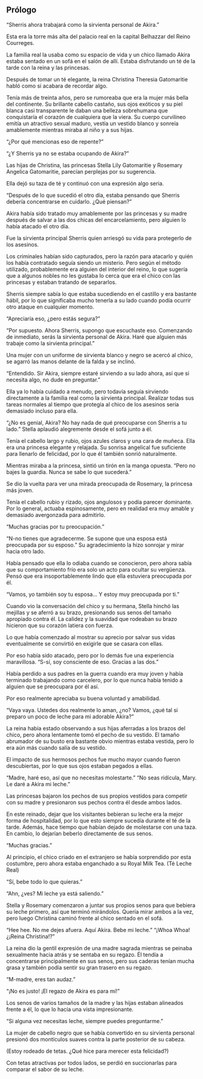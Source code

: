 
## Prólogo


“Sherris ahora trabajará como la sirvienta personal de Akira.”

Esta era la torre más alta del palacio real en la capital Belhazzar del Reino Courreges.

La familia real la usaba como su espacio de vida y un chico llamado Akira estaba sentado en un sofá en el salón de allí. Estaba disfrutando un té de la tarde con la reina y las princesas.

Después de tomar un té elegante, la reina Christina Theresia Gatomaritie habló como si acabara de recordar algo.

Tenía más de treinta años, pero se rumoreaba que era la mujer más bella del continente. Su brillante cabello castaño, sus ojos exóticos y su piel blanca casi transparente le daban una belleza sobrehumana que conquistaría el corazón de cualquiera que la viera. Su cuerpo curvilíneo emitía un atractivo sexual maduro, vestía un vestido blanco y sonreía amablemente mientras miraba al niño y a sus hijas.

“¿Por qué mencionas eso de repente?”

“¿Y Sherris ya no se estaba ocupando de Akira?”

Las hijas de Christina, las princesas Stella Lily Gatomaritie y Rosemary Angelica Gatomaritie, parecían perplejas por su sugerencia.

Ella dejó su taza de té y continuó con una expresión algo seria.

“Después de lo que sucedió el otro día, estaba pensando que Sherris debería concentrarse en cuidarlo. ¿Qué piensan?”

Akira había sido tratado muy amablemente por las princesas y su madre después de salvar a las dos chicas del encarcelamiento, pero alguien lo había atacado el otro día.

Fue la sirvienta principal Sherris quien arriesgó su vida para protegerlo de los asesinos.

Los criminales habían sido capturados, pero la razón para atacarlo y quién los había contratado seguía siendo un misterio. Pero según el método utilizado, probablemente era alguien del interior del reino, lo que sugería que a algunos nobles no les gustaba lo cerca que era el chico con las princesas y estaban tratando de separarlos.

Sherris siempre sabía lo que estaba sucediendo en el castillo y era bastante hábil, por lo que significaba mucho tenerla a su lado cuando podía ocurrir otro ataque en cualquier momento.

“Apreciaría eso, ¿pero estás segura?”

“Por supuesto. Ahora Sherris, supongo que escuchaste eso. Comenzando de inmediato, serás la sirvienta personal de Akira. Haré que alguien más trabaje como la sirvienta principal.”

Una mujer con un uniforme de sirvienta blanco y negro se acercó al chico, se agarró las manos delante de la falda y se inclinó.

“Entendido. Sir Akira, siempre estaré sirviendo a su lado ahora, así que si necesita algo, no dude en preguntar.”

Ella ya lo había cuidado a menudo, pero todavía seguía sirviendo directamente a la familia real como la sirvienta principal. Realizar todas sus tareas normales al tiempo que protegía al chico de los asesinos sería demasiado incluso para ella.

“¿No es genial, Akira? No hay nada de qué preocuparse con Sherris a tu lado.” Stella aplaudió alegremente desde el sofá junto a él.

Tenía el cabello largo y rubio, ojos azules claros y una cara de muñeca. Ella era una princesa elegante y relajada. Su sonrisa angelical fue suficiente para llenarlo de felicidad, por lo que él también sonrió naturalmente.

Mientras miraba a la princesa, sintió un tirón en la manga opuesta. “Pero no bajes la guardia. Nunca se sabe lo que sucederá.”

Se dio la vuelta para ver una mirada preocupada de Rosemary, la princesa más joven.

Tenía el cabello rubio y rizado, ojos angulosos y podía parecer dominante. Por lo general, actuaba espinosamente, pero en realidad era muy amable y demasiado avergonzada para admitirlo.

“Muchas gracias por tu preocupación.”

“N-no tienes que agradecerme. Se supone que una esposa está preocupada por su esposo.” Su agradecimiento la hizo sonrojar y mirar hacia otro lado.

Había pensado que ella lo odiaba cuando se conocieron, pero ahora sabía que su comportamiento frío era solo un acto para ocultar su vergüenza. Pensó que era insoportablemente lindo que ella estuviera preocupada por él.

“Vamos, yo también soy tu esposa... Y estoy muy preocupada por ti.”

Cuando vio la conversación del chico y su hermana, Stella hinchó las mejillas y se aferró a su brazo, presionando sus senos del tamaño apropiado contra él. La calidez y la suavidad que rodeaban su brazo hicieron que su corazón latiera con fuerza.

Lo que había comenzado al mostrar su aprecio por salvar sus vidas eventualmente se convirtió en exigirle que se casara con ellas.

Por eso había sido atacado, pero por lo demás fue una experiencia maravillosa. “S-sí, soy consciente de eso. Gracias a las dos.”

Había perdido a sus padres en la guerra cuando era muy joven y había terminado trabajando como carcelero, por lo que nunca había tenido a alguien que se preocupara por él así.

Por eso realmente apreciaba su buena voluntad y amabilidad.

“Vaya vaya. Ustedes dos realmente lo aman, ¿no? Vamos, ¿qué tal si preparo un poco de leche para mi adorable Akira?”

La reina había estado observando a sus hijas aferradas a los brazos del chico, pero ahora lentamente tomó el pecho de su vestido. El tamaño abrumador de su busto era bastante obvio mientras estaba vestida, pero lo era aún más cuando salía de su vestido.

El impacto de sus hermosos pechos fue mucho mayor cuando fueron descubiertas, por lo que sus ojos estaban pegados a ellas.

“Madre, haré eso, así que no necesitas molestarte.” “No seas ridícula, Mary. Le daré a Akira mi leche.”

Las princesas bajaron los pechos de sus propios vestidos para competir con su madre y presionaron sus pechos contra él desde ambos lados.

En este reinado, dejar que los visitantes bebieran su leche era la mejor forma de hospitalidad, por lo que esto siempre sucedía durante el té de la tarde. Además, hace tiempo que habían dejado de molestarse con una taza. En cambio, lo dejarían beberlo directamente de sus senos.

“Muchas gracias.”

Al principio, el chico criado en el extranjero se había sorprendido por esta costumbre, pero ahora estaba enganchado a su Royal Milk Tea. (Té Leche Real)

“Sí, bebe todo lo que quieras.”

“Ahn, ¿ves? Mi leche ya está saliendo.”

Stella y Rosemary comenzaron a juntar sus propios senos para que bebiera su leche primero, así que terminó mirándolos. Quería mirar ambos a la vez, pero luego Christina caminó frente al chico sentado en el sofá.

“Hee hee. No me dejes afuera. Aquí Akira. Bebe mi leche.” “¡Whoa Whoa! ¿¡Reina Christina!?”

La reina dio la gentil expresión de una madre sagrada mientras se peinaba sexualmente hacia atrás y se sentaba en su regazo. Él tendía a concentrarse principalmente en sus senos, pero sus caderas tenían mucha grasa y también podía sentir su gran trasero en su regazo.

“M-madre, eres tan audaz.”

“¡No es justo! ¡El regazo de Akira es para mí!”

Los senos de varios tamaños de la madre y las hijas estaban alineados frente a él, lo que lo hacía una vista impresionante.

“Si alguna vez necesitas leche, siempre puedes preguntarme.”

La mujer de cabello negro que se había convertido en su sirvienta personal presionó dos montículos suaves contra la parte posterior de su cabeza.

(Estoy rodeado de tetas. ¿Qué hice para merecer esta felicidad?)

Con tetas atractivas por todos lados, se perdió en succionarlas para comparar el sabor de su leche.

